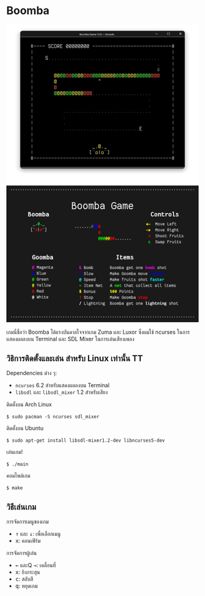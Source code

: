 # Boomba

![Boomba Game Screenshot](screenshot.png "Boomba Game Screenshot")
![Boomba Game Infographic](infographic/infographic.png "Boomba Game Infograpghic")

เกมนี่ชื่อว่า Boomba ได้แรงบันดาลใจจากเกม Zuma และ Luxor ซึ่งผมใช้ ncurses ในการแสดงผลลงบน Terminal และ SDL Mixer ในการเล่นเสียงเพลง

## วิธิการติดตั้งและเล่น สำหรับ Linux เท่านั้น TT

Dependencies ต่าง ๆ:

- `ncurses` 6.2 สำหรับแสดงผลลงบน Terminal
- `libsdl` และ `libsdl_mixer` 1.2 สำหรับเสียง

ติดตั้งบน Arch Linux

``` console
$ sudo pacman -S ncurses sdl_mixer
```

ติดตั้งบน Ubuntu

``` console
$ sudo apt-get install libsdl-mixer1.2-dev libncurses5-dev
```

เล่นเกม!

``` console
$ ./main
```

คอมไพล์เกม

``` console
$ make
```

## วิธีเล่นเกม

การจัดการเมนูของเกม

- <kbd>↑</kbd> และ <kbd>↓</kbd>: เพื่อเลือกเมนู
- <kbd>x</kbd>: คอนเฟิร์ม
  
การจัดการผู้เล่น

- <kbd>←</kbd> และQ <kbd>→</kbd>: เคลื่อนที่
- <kbd>x</kbd>: ยิงกระสุน
- <kbd>c</kbd>: สลับสี
- <kbd>q</kbd>: หยุดเกม
